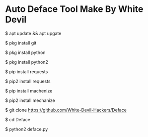# Auto Deface Tool Make By White Devil


$ apt update && apt upgate

$ pkg install git

$ pkg install python

$ pkg install python2

$ pip install requests

$ pip2 install requests

$ pip install machenize

$ pip2 install mechanize

$ git clone https://github.com/White-Devil-Hackers/Deface

$ cd Deface

$ python2 deface.py
